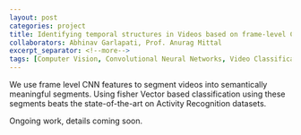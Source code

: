 ```yaml
---
layout: post
categories: project
title: Identifying temporal structures in Videos based on frame-level CNN features
collaborators: Abhinav Garlapati, Prof. Anurag Mittal
excerpt_separator: <!--more-->
tags: [Computer Vision, Convolutional Neural Networks, Video Classification]
---
```

<article>
We use frame level CNN features to segment videos into semantically meaningful segments. Using fisher Vector based classification using these segments beats the state-of-the-art on Activity Recognition datasets.
</article>

<!--more-->

Ongoing work, details coming soon.

